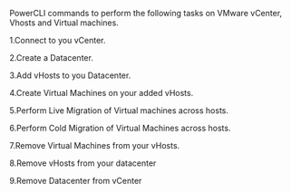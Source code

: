 PowerCLI commands to perform the following tasks on VMware vCenter, Vhosts and Virtual machines.

1.Connect to you vCenter.

2.Create a Datacenter.

3.Add vHosts to you Datacenter.

4.Create Virtual Machines on your added vHosts.

5.Perform Live Migration of Virtual machines across hosts.

6.Perform Cold Migration of Virtual Machines across hosts.

7.Remove Virtual Machines from your vHosts.

8.Remove vHosts from your datacenter

9.Remove Datacenter from vCenter
